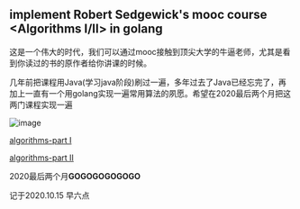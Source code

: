 ## implement Robert Sedgewick's mooc course <Algorithms I/II> in golang

这是一个伟大的时代，我们可以通过mooc接触到顶尖大学的牛逼老师，尤其是看到你读过的书的原作者给你讲课的时候。

几年前把课程用Java(学习java阶段)刷过一遍，多年过去了Java已经忘完了，再加上一直有一个用golang实现一遍常用算法的夙愿。希望在2020最后两个月把这两门课程实现一遍

![image](https://user-images.githubusercontent.com/7421004/96057503-abdd1c80-0ebb-11eb-83c6-2804bd0c57c3.png)



[algorithms-part I](https://www.coursera.org/learn/algorithms-part1?)

[algorithms-part II](https://www.coursera.org/learn/algorithms-part2)

2020最后两个月**GOGOGOGOGOGO**

记于2020.10.15 早六点
